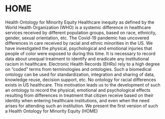# HOME
Health Ontology for Minority Equity 
Healthcare inequity as defined by the World Health Organization (WHO) is a systemic difference in healthcare services received by different population groups, based on race, ethnicity, gender, sexual orientation, etc. The Covid-19 pandemic has uncovered differences in care received by racial and ethnic minorities in the US. We have investigated the physical, psychological and emotional injuries that people of color were exposed to during this time. It is necessary to record data about unequal treatment to identify and eradicate any institutional racism in healthcare. Electronic Health Records (EHRs) rely to a high degree on “coded” terms from terminologies and ontologies. Such a biomedical ontology can be used for standardization, integration and sharing of data, knowledge reuse, decision support, etc. No ontology for racial differences exists in US healthcare. This motivation leads us to the development of such an ontology to record the physical, emotional and psychological effects resulting from differences in treatment that citizen receive based on their identity when entering healthcare institutions, and even when the need arises for attending such an institution. We present the first version of such a Health Ontology for Minority Equity (HOME)
